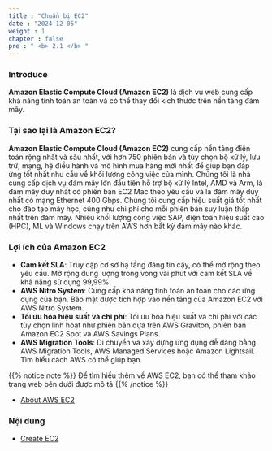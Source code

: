 ```yaml
---
title : "Chuẩn bị EC2"
date : "2024-12-05"
weight : 1
chapter : false
pre : " <b> 2.1 </b> "
---
```


### Introduce

**Amazon Elastic Compute Cloud (Amazon EC2)**  là dịch vụ web cung cấp khả năng tính toán an toàn và có thể thay đổi kích thước trên nền tảng đám mây.

### Tại sao lại là Amazon EC2?

**Amazon Elastic Compute Cloud (Amazon EC2)** cung cấp nền tảng điện toán rộng nhất và sâu nhất, với hơn 750 phiên bản và tùy chọn bộ xử lý, lưu trữ, mạng, hệ điều hành và mô hình mua hàng mới nhất để giúp bạn đáp ứng tốt nhất nhu cầu về khối lượng công việc của mình. Chúng tôi là nhà cung cấp dịch vụ đám mây lớn đầu tiên hỗ trợ bộ xử lý Intel, AMD và Arm, là đám mây duy nhất có phiên bản EC2 Mac theo yêu cầu và là đám mây duy nhất có mạng Ethernet 400 Gbps. Chúng tôi cung cấp hiệu suất giá tốt nhất cho đào tạo máy học, cũng như chi phí cho mỗi phiên bản suy luận thấp nhất trên đám mây. Nhiều khối lượng công việc SAP, điện toán hiệu suất cao (HPC), ML và Windows chạy trên AWS hơn bất kỳ đám mây nào khác.

### Lợi ích của Amazon EC2
- **Cam kết SLA**: Truy cập cơ sở hạ tầng đáng tin cậy, có thể mở rộng theo yêu cầu. Mở rộng dung lượng trong vòng vài phút với cam kết SLA về khả năng sử dụng 99,99%.
- **AWS Nitro System**: Cung cấp khả năng tính toán an toàn cho các ứng dụng của bạn. Bảo mật được tích hợp vào nền tảng của Amazon EC2 với AWS Nitro System.
- **Tối ưu hóa hiệu suất và chi phí**: Tối ưu hóa hiệu suất và chi phí với các tùy chọn linh hoạt như phiên bản dựa trên AWS Graviton, phiên bản Amazon EC2 Spot và AWS Savings Plans.
- **AWS Migration Tools**: Di chuyển và xây dựng ứng dụng dễ dàng bằng AWS Migration Tools, AWS Managed Services hoặc Amazon Lightsail. Tìm hiểu cách AWS có thể giúp bạn.

{{% notice note %}}
Để tìm hiểu thêm về AWS EC2, bạn có thể tham khảo trang web bên dưới được mô tả
{{% /notice %}}

- [About AWS EC2](https://aws.amazon.com/ec2/)

### Nội dung
  - [Create EC2](2.1.1-createec2/)

